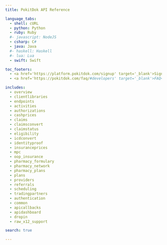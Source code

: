 ```yaml
---
title: PokitDok API Reference

language_tabs:
  - shell: cURL
  - python: Python
  - ruby: Ruby
  #- javascript: NodeJS
  - csharp: C#
  - java: Java
  #- haskell: Haskell
  #- lua: Lua
  - swift: Swift

toc_footers:
  - <a href='https://platform.pokitdok.com/signup' target='_blank'>Sign Up for a Free API Key</a>
  - <a href='https://pokitdok.com/faq/#developers' target='_blank'>FAQ</a>

includes:
  - overview
  - clientlibraries
  - endpoints
  - activities
  - authorizations
  - cashprices
  - claims
  - claimsconvert
  - claimstatus
  - eligibility
  - icdconvert
  - identityproof
  - insuranceprices
  - mpc
  - oop_insurance
  - pharmacy_formulary
  - pharmacy_network
  - pharmacy_plans
  - plans
  - providers
  - referrals
  - scheduling
  - tradingpartners
  - authentication
  - common
  - apicallbacks
  - apidashboard
  - dropin
  - raw_x12_support

search: true

---
```


